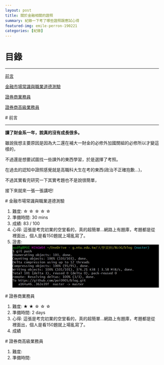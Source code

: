 ```yaml
---
layout: post
title: 關於金融相關的證照
summary: 紀錄一下考了哪些證照跟應試心得
featured-img: emile-perron-190221
categories: [紀錄]
---
```


# 目錄

***

[前言](前言)

[金融市場常識與職業道德測驗](金融市場常識與職業道德測驗)

[證券商業務員](證券商業務員)

[證券商高級業務員](證券商高級業務員)


<a name="前言"/>
# 前言

***

**讀了財金系一年，說真的沒有成長很多。**

雖說我想主要原因是因為大二還在補大一財金的必修外加國關組的必修所以才變這樣的，

不過還是想要試圖找一些課外的東西學習，於是選擇了考照。

在過去的認知中證照感覺就是高職科大生在考的東西(政治不正確抱歉...)，

不過其實看完研究一下其實考題也不是說很簡單，

接下來就來一張一張講吧!

<a name="金融市場常識與職業道德測驗"/>
# 金融市場常識與職業道德測驗

1. 難度: ☆ ☆ ☆ ☆ ☆
2. 準備時間: 30 mins
3. 成績: 83 / 100
4. 心得: 這張是考完初業的空堂看的，真的超簡單...網路上有題庫，考題都是從裡面出，個人是看150題就上場亂寫了。
5. 證書:
![image](https://raw.githubusercontent.com/poi0905/blog/master/assets/img/posts/4.jpg)


<a name="證券商業務員"/>
# 證券商業務員

1. 難度: ★ ★ ☆ ☆ ☆
2. 準備時間: 2 days
3. 心得: 這張是考完初業的空堂看的，真的超簡單...網路上有題庫，考題都是從裡面出，個人是看150題就上場亂寫了。
4. 成績

<a name="證券商高級業務員"/>
# 證券商高級業務員

1. 難度:
2. 準備時間:




